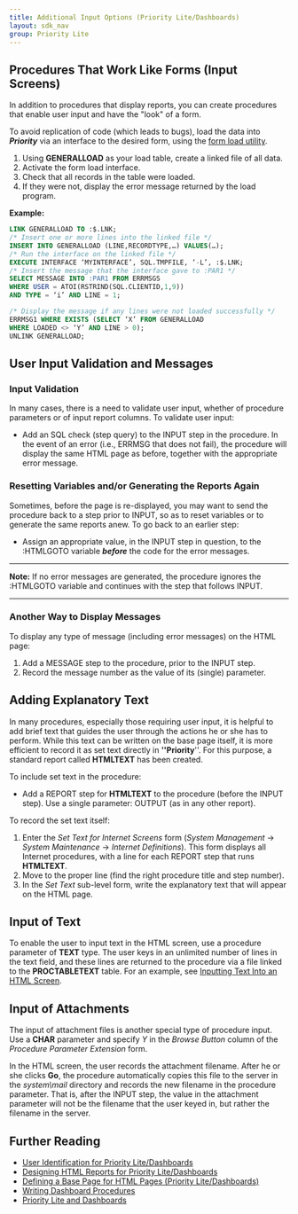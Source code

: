 ```yaml
---
title: Additional Input Options (Priority Lite/Dashboards)
layout: sdk_nav
group: Priority Lite
---
```


## Procedures That Work Like Forms (Input Screens) 

In addition to procedures that display reports, you can create
procedures that enable user input and have the "look" of a form.

To avoid replication of code (which leads to bugs), load the data into
***Priority*** via an interface to the desired form, using the [form
load utility](Form-Loads).

1.  Using **GENERALLOAD** as your load table, create a linked file of
    all data.
2.  Activate the form load interface.
3.  Check that all records in the table were loaded.
4.  If they were not, display the error message returned by the load
    program.

**Example:**
```sql
LINK GENERALLOAD TO :$.LNK;
/* Insert one or more lines into the linked file */
INSERT INTO GENERALLOAD (LINE,RECORDTYPE,…) VALUES(…);
/* Run the interface on the linked file */ 
EXECUTE INTERFACE ‘MYINTERFACE’, SQL.TMPFILE, ‘-L’, :$.LNK;
/* Insert the message that the interface gave to :PAR1 */
SELECT MESSAGE INTO :PAR1 FROM ERRMSGS
WHERE USER = ATOI(RSTRIND(SQL.CLIENTID,1,9)) 
AND TYPE = ‘i’ AND LINE = 1;

/* Display the message if any lines were not loaded successfully */
ERRMSG1 WHERE EXISTS (SELECT ‘X’ FROM GENERALLOAD
WHERE LOADED <> ‘Y’ AND LINE > 0);
UNLINK GENERALLOAD;
```

## User Input Validation and Messages 

### Input Validation 

In many cases, there is a need to validate user input, whether of
procedure parameters or of input report columns. To validate user input:

-   Add an SQL check (step query) to the INPUT step in the procedure. In
    the event of an error (i.e., ERRMSG that does not fail), the
    procedure will display the same HTML page as before, together with
    the appropriate error message.

### Resetting Variables and/or Generating the Reports Again 

Sometimes, before the page is re-displayed, you may want to send the
procedure back to a step prior to INPUT, so as to reset variables or to
generate the same reports anew. To go back to an earlier step:

-   Assign an appropriate value, in the INPUT step in question, to the
    :HTMLGOTO variable ***before*** the code for the error messages.

------------------------------------------------------------------------

**Note:** If no error messages are generated, the procedure ignores the
:HTMLGOTO variable and continues with the step that follows INPUT.

------------------------------------------------------------------------

### Another Way to Display Messages 

To display any type of message (including error messages) on the HTML
page:

1.  Add a MESSAGE step to the procedure, prior to the INPUT step.
2.  Record the message number as the value of its (single) parameter.

## Adding Explanatory Text 

In many procedures, especially those requiring user input, it is helpful
to add brief text that guides the user through the actions he or she has
to perform. While this text can be written on the base page itself, it
is more efficient to record it as set text directly in
**\'\'Priority**\'\'. For this purpose, a standard report called
**HTMLTEXT** has been created.

To include set text in the procedure:

-   Add a REPORT step for **HTMLTEXT** to the procedure (before the
    INPUT step). Use a single parameter: OUTPUT (as in any other
    report).

To record the set text itself:

1.  Enter the *Set Text for Internet Screens* form (*System Management*
    → *System Maintenance* → *Internet Definitions*). This form displays
    all Internet procedures, with a line for each REPORT step that runs
    **HTMLTEXT**.
2.  Move to the proper line (find the right procedure title and step
    number).
3.  In the *Set Text* sub-level form, write the explanatory text that
    will appear on the HTML page.

## Input of Text 

To enable the user to input text in the HTML screen, use a procedure
parameter of **TEXT** type. The user keys in an unlimited number of
lines in the text field, and these lines are returned to the procedure
via a file linked to the **PROCTABLETEXT** table. For an example, see
[Inputting Text Into an HTML
Screen](User-Input-in-Procedures#Inputting-Text-Into-an-HTML-Screen ).

## Input of Attachments 

The input of attachment files is another special type of procedure
input. Use a **CHAR** parameter and specify *Y* in the *Browse Button*
column of the *Procedure Parameter Extension* form.

In the HTML screen, the user records the attachment filename. After he
or she clicks **Go**, the procedure automatically copies this file to
the server in the *system\\mail* directory and records the new filename
in the procedure parameter. That is, after the INPUT step, the value in
the attachment parameter will not be the filename that the user keyed
in, but rather the filename in the server.

## Further Reading 

-   [User Identification for Priority
    Lite/Dashboards](User-Identification-for-Priority-Lite/Dashboards )
-   [Designing HTML Reports for Priority
    Lite/Dashboards](Designing-HTML-Reports-for-Priority-Lite/Dashboards )
-   [Defining a Base Page for HTML Pages (Priority
    Lite/Dashboards)](Defining-a-Base-Page-for-HTML-Pages-(Priority-Lite/Dashboards) )
-   [Writing Dashboard
    Procedures](Writing-Dashboard-Procedures )
-   [Priority Lite and
    Dashboards](Priority-Lite-and-Dashboards )
